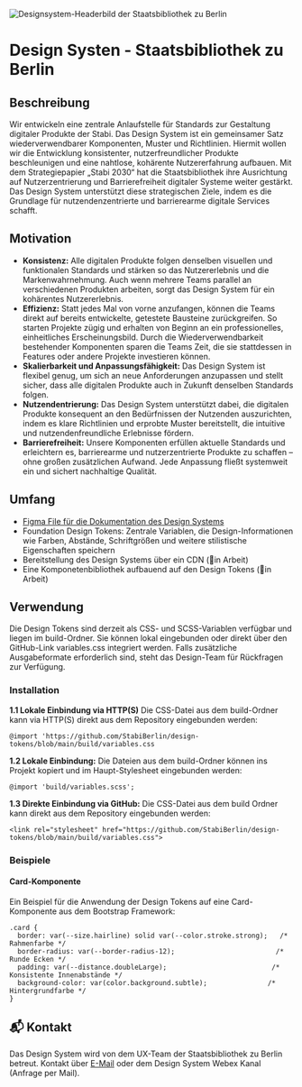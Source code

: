 ![Designsystem-Headerbild der Staatsbibliothek zu Berlin](https://github.com/user-attachments/assets/ce6e2174-d243-42ce-879c-6c31592a4c9a)


# Design Systen - Staatsbibliothek zu Berlin
## Beschreibung
Wir entwickeln eine zentrale Anlaufstelle für Standards zur Gestaltung digitaler Produkte der Stabi.
Das Design System ist ein gemeinsamer Satz wiederverwendbarer Komponenten, Muster und Richtlinien. Hiermit wollen wir die Entwicklung konsistenter, nutzerfreundlicher Produkte beschleunigen und eine nahtlose, kohärente Nutzererfahrung aufbauen. Mit dem Strategiepapier „Stabi 2030“ hat die Staatsbibliothek ihre Ausrichtung auf Nutzerzentrierung und Barrierefreiheit digitaler Systeme weiter gestärkt. Das Design System unterstützt diese strategischen Ziele, indem es die Grundlage für nutzendenzentrierte  und barrierearme digitale Services schafft.

## Motivation
* **Konsistenz:** Alle digitalen Produkte folgen denselben visuellen und funktionalen Standards und stärken so das Nutzererlebnis und die Markenwahrnehmung. Auch wenn mehrere Teams parallel an verschiedenen Produkten arbeiten, sorgt das Design System für ein kohärentes Nutzererlebnis.
* **Effizienz:** Statt jedes Mal von vorne anzufangen, können die Teams direkt auf bereits entwickelte, getestete Bausteine zurückgreifen. So starten Projekte zügig und erhalten von Beginn an ein professionelles, einheitliches Erscheinungsbild. Durch die Wiederverwendbarkeit bestehender Komponenten sparen die Teams Zeit, die sie stattdessen in Features oder andere Projekte investieren können.
* **Skalierbarkeit und Anpassungsfähigkeit:** Das Design System ist flexibel genug, um sich an neue Anforderungen anzupassen und stellt sicher, dass alle digitalen Produkte auch in Zukunft denselben Standards folgen.
* **Nutzendentrierung:** Das Design System unterstützt dabei, die digitalen Produkte konsequent an den Bedürfnissen der Nutzenden auszurichten, indem es klare Richtlinien und erprobte Muster bereitstellt, die intuitive und nutzendenfreundliche Erlebnisse fördern.
* **Barrierefreiheit:** Unsere Komponenten erfüllen aktuelle Standards und erleichtern es, barrierearme und nutzerzentrierte Produkte zu schaffen – ohne großen zusätzlichen Aufwand. Jede Anpassung fließt systemweit ein und sichert nachhaltige Qualität.

## Umfang
* [Figma File für die Dokumentation des Design Systems](https://www.figma.com/design/5Ribk1gHzE5UFiAPnyWv9n/DESIGN-SYSTEM?node-id=1039-9&t=LgZXIeiM8r03UBps-1)
* Foundation Design Tokens: Zentrale Variablen, die Design-Informationen wie Farben, Abstände, Schriftgrößen und weitere stilistische Eigenschaften speichern
* Bereitstellung des Design Systems über ein CDN (👷in Arbeit)
* Eine Komponetenbibliothek aufbauend auf den Design Tokens (👷in Arbeit)

## Verwendung
Die Design Tokens sind derzeit als CSS- und SCSS-Variablen verfügbar und liegen im build-Ordner. 
Sie können lokal eingebunden oder direkt über den GitHub-Link variables.css integriert werden. Falls zusätzliche Ausgabeformate erforderlich sind, steht das Design-Team für Rückfragen zur Verfügung.
### Installation
**1.1 Lokale Einbindung via HTTP(S)** Die CSS-Datei aus dem build-Ordner kann via HTTP(S) direkt aus dem Repository eingebunden werden:
```
@import 'https://github.com/StabiBerlin/design-tokens/blob/main/build/variables.css
```
**1.2 Lokale Einbindung:** Die Dateien aus dem build-Ordner können ins Projekt kopiert und im Haupt-Stylesheet eingebunden werden:
```
@import 'build/variables.scss';
```
**1.3 Direkte Einbindung via GitHub:** Die CSS-Datei aus dem build Ordner kann direkt aus dem Repository eingebunden werden:
```
<link rel="stylesheet" href="https://github.com/StabiBerlin/design-tokens/blob/main/build/variables.css">
```
### Beispiele
#### Card-Komponente
Ein Beispiel für die Anwendung der Design Tokens auf eine Card-Komponente aus dem Bootstrap Framework:
```
.card {
  border: var(--size.hairline) solid var(--color.stroke.strong);   /* Rahmenfarbe */
  border-radius: var(--border-radius-12);                         /* Runde Ecken */
  padding: var(--distance.doubleLarge);                          /* Konsistente Innenabstände */
  background-color: var(color.background.subtle);               /* Hintergrundfarbe */
}
```

## 📬 Kontakt
Das Design System wird von dem UX-Team der Staatsbibliothek zu Berlin betreut. 
Kontakt über <a href="mailto:informationsdesign@sbb.spk-berlin.de">E-Mail</a> oder dem Design System Webex Kanal (Anfrage per Mail).



